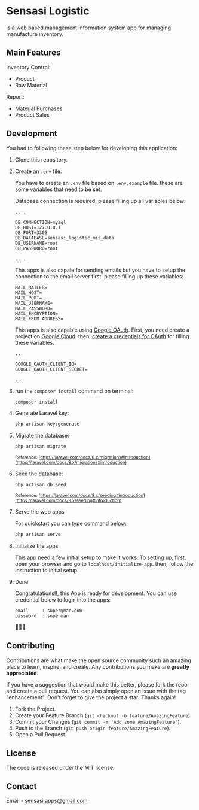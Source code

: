 # Sensasi Logistic

Is a web based management information system app for managing manufacture inventory.

## Main Features

Inventory Control:

- Product
- Raw Material

Report:

- Material Purchases
- Product Sales

## Development

You had to following these step below for developing this application:

1. Clone this repository.
2. Create an `.env` file.

    You have to create an `.env` file based on `.env.example` file. these are some variables that need to be set.

    Database connection is required, please filling up all variables below:

    ```
    ....

    DB_CONNECTION=mysql
    DB_HOST=127.0.0.1
    DB_PORT=3306
    DB_DATABASE=sensasi_logistic_mis_data
    DB_USERNAME=root
    DB_PASSWORD=root
    
    ....
    ```

    This apps is also capale for sending emails but you have to setup the connection to the email server first. please filling up these variables:

    ```env
    MAIL_MAILER=
    MAIL_HOST=
    MAIL_PORT=
    MAIL_USERNAME=
    MAIL_PASSWORD=
    MAIL_ENCRYPTION=
    MAIL_FROM_ADDRESS=
    ```

    This apps is also capable using [Google OAuth](https://developers.google.com/identity/protocols/oauth2). First, you need create a project on [Google Cloud](https://console.cloud.google.com/projectcreate). then, [create a credentials for OAuth](https://console.developers.google.com/apis/credentials) for filling these variables.
    
    ```env
    ...
    
    GOOGLE_OAUTH_CLIENT_ID=
    GOOGLE_OAUTH_CLIENT_SECRET=
    
    ...
    ```

3. run the `composer install` command on terminal:

    ```bash
    composer install
    ```

4. Generate Laravel key:

    ```bash
    php artisan key:generate
    ```

5. Migrate the database:

    ```bash
    php artisan migrate
    ```

    <small>Reference: [https://laravel.com/docs/8.x/migrations#introduction](https://laravel.com/docs/8.x/migrations#introduction)</small>


6. Seed the database:
    
    ```bash
    php artisan db:seed
    ```

    <small>Reference: [https://laravel.com/docs/8.x/seeding#introduction](https://laravel.com/docs/8.x/seeding#introduction)</small>

7. Serve the web apps

    For quickstart you can type command below:

    ```bash
    php artisan serve
    ```

8. Initialize the apps

    This app need a few initial setup to make it works. To setting up, first, open your browser and go to `localhost/initialize-app`. then, follow the instruction to initial setup.

9. Done

    Congratulations‼, this App is ready for development. You can use credential below to login into the apps:
    
    ```
    email     : super@man.com
    password  : superman
    ```

    🎉🎉🎉

## Contributing

Contributions are what make the open source community such an amazing place to learn, inspire, and create. Any contributions you make are **greatly appreciated**.

If you have a suggestion that would make this better, please fork the repo and create a pull request. You can also simply open an issue with the tag "enhancement". Don't forget to give the project a star! Thanks again!

1. Fork the Project.
2. Create your Feature Branch (`git checkout -b feature/AmazingFeature`).
3. Commit your Changes (`git commit -m 'Add some AmazingFeature'`).
4. Push to the Branch (`git push origin feature/AmazingFeature`).
5. Open a Pull Request.

## License

The code is released under the MIT license.

## Contact

Email - [sensasi.apps@gmail.com](mailto:sensasi.apps+sensasi+logistic+github@gmail.com?subject=[GitHub]%20Sensasi%20Logistic)
